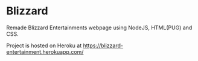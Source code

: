 # Blizzard
Remade Blizzard Entertainments webpage using NodeJS, HTML(PUG) and CSS. 

Project is hosted on Heroku at https://blizzard-entertainment.herokuapp.com/

